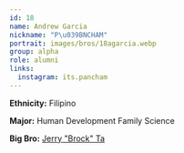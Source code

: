 ```yaml
---
id: 18
name: Andrew Garcia
nickname: "P\u039BNCHAM"
portrait: images/bros/18agarcia.webp
group: alpha
role: alumni
links:
  instagram: its.pancham
---
```


**Ethnicity:** Filipino

**Major:** Human Development Family Science

**Big Bro:** [Jerry "Brock" Ta](10jta)
